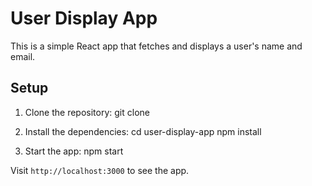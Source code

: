 # User Display App

This is a simple React app that fetches and displays a user's name and email.

## Setup

1. Clone the repository:
   git clone <repository-url>

2. Install the dependencies:
   cd user-display-app
   npm install

3. Start the app:
   npm start

Visit `http://localhost:3000` to see the app.
